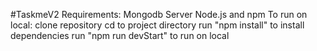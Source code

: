 #TaskmeV2
Requirements:
  Mongodb Server
  Node.js and npm
To run on local:
  clone repository
  cd to project directory
  run "npm install" to install dependencies
  run "npm run devStart" to run on local

